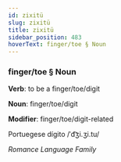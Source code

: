 ```yaml
---
id: zixitü
slug: zixitü
title: zixitü
sidebar_position: 483
hoverText: finger/toe § Noun
---
```


### finger/toe § Noun

**Verb**: to be a finger/toe/digit

**Noun**: finger/toe/digit

**Modifier**: finger/toe/digit-related

Portuegese dígito /ˈd͡ʒi.ʒi.tu/

*Romance Language Family*